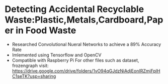 # Detecting Accidental Recyclable Waste:Plastic,Metals,Cardboard,Paper in Food Waste
- Researched Convolutional Nueral Networks to achieve a 89% Accuracy Rate
- Imlemented using Tensorflow and OpenCV
- Compatible with Raspberry Pi
For other files such as dataset, frozengraph visit: https://drive.google.com/drive/folders/1vO94qGJdzNiAdjEonIRZmjFplHC1seTK?usp=sharing
